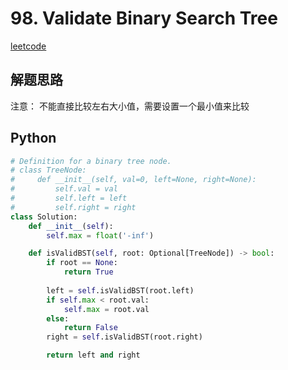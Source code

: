 # 98. Validate Binary Search Tree
[leetcode](https://leetcode.com/problems/validate-binary-search-tree/description/)

## 解题思路
注意： 不能直接比较左右大小值，需要设置一个最小值来比较

## Python
```python
# Definition for a binary tree node.
# class TreeNode:
#     def __init__(self, val=0, left=None, right=None):
#         self.val = val
#         self.left = left
#         self.right = right
class Solution:
    def __init__(self):
        self.max = float('-inf')

    def isValidBST(self, root: Optional[TreeNode]) -> bool:
        if root == None:
            return True
        
        left = self.isValidBST(root.left)
        if self.max < root.val:
            self.max = root.val
        else:
            return False
        right = self.isValidBST(root.right)

        return left and right
```